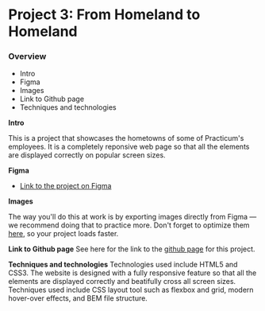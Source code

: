 # Project 3: From Homeland to Homeland

### Overview

- Intro
- Figma
- Images
- Link to Github page
- Techniques and technologies

**Intro**

This is a project that showcases the hometowns of some of Practicum's employees. It is a completely reponsive web page so that all the elements are displayed correctly on popular screen sizes.

**Figma**

- [Link to the project on Figma](https://www.figma.com/file/1zCYcflj6BJx5VqOvXU9nb/Sprint-3-From-Homeland-to-Homeland-desktop-mobile?node-id=0%3A1)

**Images**

The way you'll do this at work is by exporting images directly from Figma — we recommend doing that to practice more. Don't forget to optimize them [here](https://tinypng.com/), so your project loads faster.

**Link to Github page**
See here for the link to the [github page](https://qiuhanzhou.github.io/web_project_3/index.html) for this project.

**Techniques and technologies**
Technologies used include HTML5 and CSS3. The website is designed with a fully responsive feature so that all the elements are displayed correctly and beatifully cross all screen sizes.
Techniques used include CSS layout tool such as flexbox and grid, modern hover-over effects, and BEM file structure.

